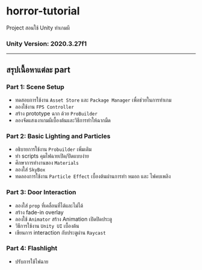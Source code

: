 # horror-tutorial

Project สอนใช้ Unity ทำเกมผี

### Unity Version: 2020.3.27f1

---

## สรุปเนื้อหาแต่ละ part

### Part 1: Scene Setup
- ทดสอบการใช้งาน `Asset Store` และ `Package Manager` เพื่อช่วยในการทำเกม
- ลองใช้งาน `FPS Controller`
- สร้าง prototype ฉาก ด้วย `ProBuilder`
- ลองจัดแสงเงาเกมผีเบื้องต้นและวิธีการทำให้ฉากมืด

### Part 2: Basic Lighting and Particles
- อธิบายการใช้งาน `Probuilder` เพิ่มเติม
- ทำ scripts คุมไฟฉายเปิด/ปิดแบบง่าย
- ศึกษาการทำงานของ `Materials`
- ลองใส่ `SkyBox`
- ทดลองการใช้งาน `Particle Effect` เบื้องต้นผ่านการทำ หมอก และ ไฟคบเพลิง

### Part 3: Door Interaction
- ลองใส่ `prop` ที่เคลื่อนที่ได้และไม่ได้
- สร้าง fade-in overlay
- ลองใช้ `Animator` สร้าง Animation เปิดปิดประตู
- วิธีการใช้งาน `Unity UI` เบื้องต้น
- เขียนการ interaction กับประตูผ่าน `Raycast`

### Part 4: Flashlight
- ปรับการใช้ไฟฉาย